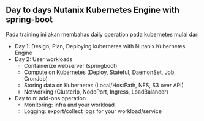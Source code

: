 ## Day to days Nutanix Kubernetes Engine with spring-boot

Pada training ini akan membahas daily operation pada kubernetes mulai dari

- Day 1: Design, Plan, Deploying kubernetes with Nutanix Kubernetes Engine 
- Day 2: User workloads
  - Containerize webserver (springboot)
  - Compute on Kubernetes (Deploy, Stateful, DaemonSet, Job, CronJob)
  - Storing data on Kubernetes (Local/HostPath, NFS, S3 over API)
  - Networking (ClusterIp, NodePort, Ingress, LoadBalancer)
- Day to n: add-ons operation
  - Monitoring: infra and your workload
  - Logging: export/collect logs for your workload/service